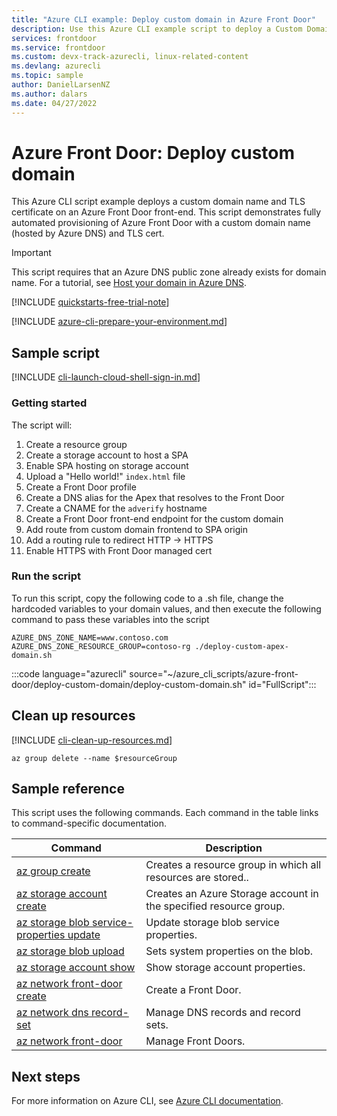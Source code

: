 ```yaml
---
title: "Azure CLI example: Deploy custom domain in Azure Front Door"
description: Use this Azure CLI example script to deploy a Custom Domain name and TLS certificate on an Azure Front Door front-end.
services: frontdoor
ms.service: frontdoor
ms.custom: devx-track-azurecli, linux-related-content
ms.devlang: azurecli
ms.topic: sample
author: DanielLarsenNZ
ms.author: dalars
ms.date: 04/27/2022
---
```


# Azure Front Door: Deploy custom domain

This Azure CLI script example deploys a custom domain name and TLS certificate on an Azure Front Door front-end. This script demonstrates fully automated provisioning of Azure Front Door with a custom domain name (hosted by Azure DNS) and TLS cert.

> [!IMPORTANT]
> This script requires that an Azure DNS public zone already exists for domain name. For a tutorial, see [Host your domain in Azure DNS](../../dns/dns-delegate-domain-azure-dns.md).

[!INCLUDE [quickstarts-free-trial-note](../../../includes/quickstarts-free-trial-note.md)]

[!INCLUDE [azure-cli-prepare-your-environment.md](~/articles/reusable-content/azure-cli/azure-cli-prepare-your-environment.md)]

## Sample script

[!INCLUDE [cli-launch-cloud-shell-sign-in.md](../../../includes/cli-launch-cloud-shell-sign-in.md)]

### Getting started

The script will:

1. Create a resource group
1. Create a storage account to host a SPA
1. Enable SPA hosting on storage account
1. Upload a "Hello world!" `index.html` file
1. Create a Front Door profile
1. Create a DNS alias for the Apex that resolves to the Front Door
1. Create a CNAME for the `adverify` hostname
1. Create a Front Door front-end endpoint for the custom domain
1. Add route from custom domain frontend to SPA origin
1. Add a routing rule to redirect HTTP -> HTTPS
1. Enable HTTPS with Front Door managed cert

### Run the script

To run this script, copy the following code to a .sh file, change the hardcoded variables to your domain values, and then execute the following command to pass these variables into the script

```
AZURE_DNS_ZONE_NAME=www.contoso.com AZURE_DNS_ZONE_RESOURCE_GROUP=contoso-rg ./deploy-custom-apex-domain.sh
```

:::code language="azurecli" source="~/azure_cli_scripts/azure-front-door/deploy-custom-domain/deploy-custom-domain.sh" id="FullScript":::

## Clean up resources

[!INCLUDE [cli-clean-up-resources.md](../../../includes/cli-clean-up-resources.md)]

```azurecli
az group delete --name $resourceGroup
```

## Sample reference

This script uses the following commands. Each command in the table links to command-specific documentation.

| Command | Description |
|---|---|
| [az group create](/cli/azure/group#az-group-create) | Creates a resource group in which all resources are stored.. |
| [az storage account create](/cli/azure/storage/account) | Creates an Azure Storage account in the specified resource group. |
| [az storage blob service-properties update](/cli/azure/storage/blob/service-properties#az-storage-blob-service-properties-update) | Update storage blob service properties. |
| [az storage blob upload](/cli/azure/storage/blob#az-storage-blob-update) | Sets system properties on the blob. |
| [az storage account show](/cli/azure/storage/account#az-storage-account-show) | Show storage account properties.|
| [az network front-door create](/cli/azure/network/front-door#az-network-front-door-create) | Create a Front Door.|
| [az network dns record-set](/cli/azure/network/dns/record-set) | Manage DNS records and record sets.|
| [az network front-door](/cli/azure/network/front-door) | Manage Front Doors.|

## Next steps

For more information on Azure CLI, see [Azure CLI documentation](/cli/azure).
